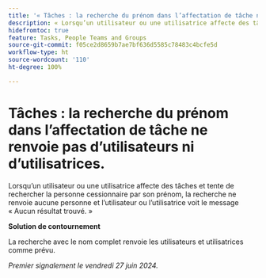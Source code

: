 ```yaml
---
title: '« Tâches : la recherche du prénom dans l’affectation de tâche ne renvoie pas d’utilisateurs ni d’utilisatrices. »'
description: « Lorsqu’un utilisateur ou une utilisatrice affecte des tâches et tente de rechercher la personne cessionnaire par son prénom, la recherche ne renvoie aucune personne et l’utilisateur ou l’utilisatrice voit le message Aucun résultat trouvé. Une solution de contournement est disponible. »
hidefromtoc: true
feature: Tasks, People Teams and Groups
source-git-commit: f05ce2d8659b7ae7bf636d5585c78483c4bcfe5d
workflow-type: ht
source-wordcount: '110'
ht-degree: 100%

---
```



# Tâches : la recherche du prénom dans l’affectation de tâche ne renvoie pas d’utilisateurs ni d’utilisatrices.

Lorsqu’un utilisateur ou une utilisatrice affecte des tâches et tente de rechercher la personne cessionnaire par son prénom, la recherche ne renvoie aucune personne et l’utilisateur ou l’utilisatrice voit le message « Aucun résultat trouvé. »

**Solution de contournement**

La recherche avec le nom complet renvoie les utilisateurs et utilisatrices comme prévu.

_Premier signalement le vendredi 27 juin 2024._
